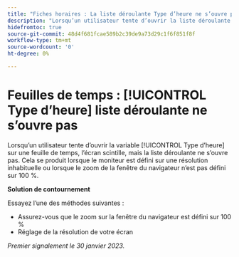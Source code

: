 ```yaml
---
title: "Fiches horaires : La liste déroulante Type d’heure ne s’ouvre pas"
description: "Lorsqu’un utilisateur tente d’ouvrir la liste déroulante Type d’heure sur une feuille de temps, l’écran scintille mais la liste déroulante ne s’ouvre pas. Cela se produit lorsque la résolution de l’écran est inhabituelle ou lorsque le zoom de la fenêtre du navigateur n’est pas défini sur 100 %."
hidefromtoc: true
source-git-commit: 48d4f681fcae589b2c39de9a73d29c1f6f851f8f
workflow-type: tm+mt
source-wordcount: '0'
ht-degree: 0%

---
```



# Feuilles de temps : [!UICONTROL Type d’heure] liste déroulante ne s’ouvre pas

Lorsqu’un utilisateur tente d’ouvrir la variable [!UICONTROL Type d’heure] sur une feuille de temps, l’écran scintille, mais la liste déroulante ne s’ouvre pas. Cela se produit lorsque le moniteur est défini sur une résolution inhabituelle ou lorsque le zoom de la fenêtre du navigateur n’est pas défini sur 100 %.

**Solution de contournement**

Essayez l’une des méthodes suivantes :

* Assurez-vous que le zoom sur la fenêtre du navigateur est défini sur 100 %
* Réglage de la résolution de votre écran

_Premier signalement le 30 janvier 2023._


